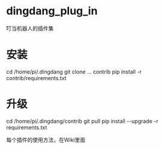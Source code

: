 # dingdang_plug_in
叮当机器人的插件集
# 安装
cd /home/pi/.dingdang
git clone ... contrib
pip install -r contrib/requirements.txt
# 升级
cd /home/pi/.dingdang/contrib
git pull
pip install --upgrade -r requirements.txt

每个插件的使用方法，在Wiki里面
